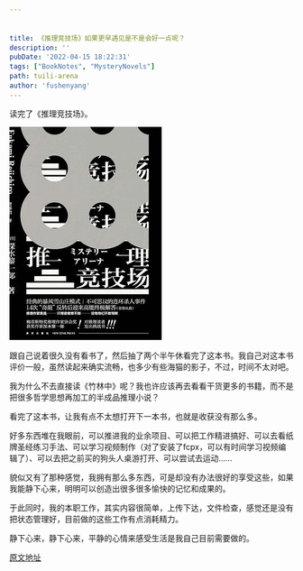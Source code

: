```yaml
---


title: 《推理竞技场》如果更早遇见是不是会好一点呢？
description: ''
pubDate: '2022-04-15 18:22:31'
tags: ["BookNotes", "MysteryNovels"]
path: tuili-arena
author: 'fushenyang'
---
```


读完了《推理竞技场》。

![非常有意思的一本书，读起来非常搞笑](arc-1-book-arena/book-front.jpg)

跟自己说着很久没有看书了，然后抽了两个半午休看完了这本书。我自己对这本书评价一般，虽然读起来确实流畅，也多少有些海猫的影子，不过，时间不太对吧。

我为什么不去直接读《竹林中》呢？我也许应该再去看看干货更多的书籍，而不是把很多哲学思想再加工的半成品推理小说？

看完了这本书，让我有点不太想打开下一本书，也就是收获没有那么多。

好多东西堆在我眼前，可以推进我的业余项目、可以把工作精进搞好、可以去看纸牌圣经练习手法、可以学习视频制作（对了安装了fcpx，可以有时间学习视频编辑了）、可以去把之前买的狗头人桌游打开、可以尝试去运动……

貌似又有了那种感觉，我拥有那么多东西，可是却没有办法很好的享受这些，如果我能静下心来，明明可以创造出很多很多愉快的记忆和成果的。

于此同时，我的本职工作，其实内容很简单，上传下达，文件检查，感觉还是没有把状态管理好，目前做的这些工作有点消耗精力。

静下心来，静下心来，平静的心情来感受生活是我自己目前需要做的。

[原文地址](https://yangfs.blogspot.com/2021/12/blog-post_28.html)